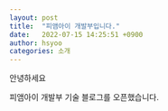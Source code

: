 ```yaml
---
layout: post
title:  "피앰아이 개발부입니다."
date:   2022-07-15 14:25:51 +0900
author: hsyoo
categories: 소개
---
```


안녕하세요

피앰아이 개발부 기술 블로그를 오픈했습니다.


[jekyll-docs]: https://jekyllrb.com/docs/home
[jekyll-gh]:   https://github.com/jekyll/jekyll
[jekyll-talk]: https://talk.jekyllrb.com/
